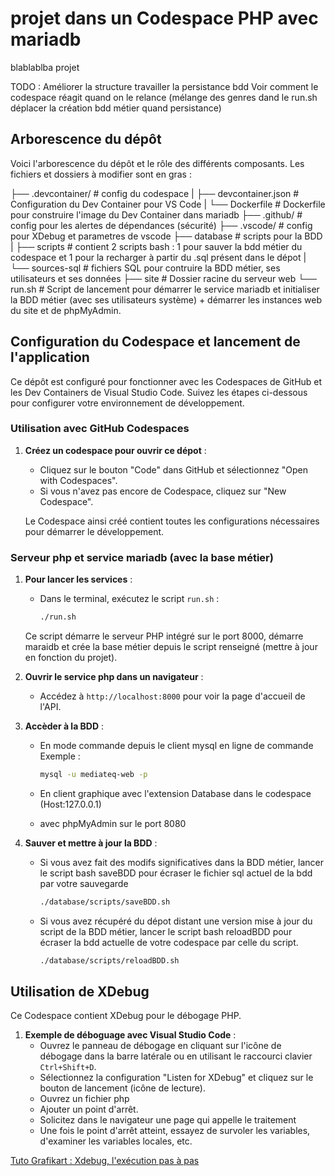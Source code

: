 # projet dans un Codespace PHP avec mariadb

blablablba projet

TODO :
Améliorer la structure
travailler la persistance bdd
Voir comment le codespace réagit quand on le relance (mélange des genres dand le run.sh déplacer la création bdd métier quand persistance)

## Arborescence du dépôt

Voici l'arborescence du dépôt et le rôle des différents composants. Les fichiers et dossiers à modifier sont en gras :

├── .devcontainer/ # config du codespace
|  ├── devcontainer.json # Configuration du Dev Container pour VS Code
|  └── Dockerfile # Dockerfile pour construire l'image du Dev Container  dans mariadb 
├── .github/ # config pour les alertes de dépendances (sécurité)
├── .vscode/ # config pour XDebug et parametres de vscode
├── database # scripts pour la BDD
|  ├── scripts # contient 2 scripts bash : 1 pour sauver la bdd métier du codespace et 1 pour la recharger à partir du .sql présent dans le dépot
|  └── sources-sql # fichiers SQL pour contruire la BDD métier, ses utilisateurs et ses données 
├── site # Dossier racine du serveur web
└── run.sh # Script de lancement pour démarrer le service mariadb et initialiser la BDD métier (avec ses utilisateurs système) + démarrer les instances web du site et de phpMyAdmin.


## Configuration du Codespace et lancement de l'application

Ce dépôt est configuré pour fonctionner avec les Codespaces de GitHub et les Dev Containers de Visual Studio Code. Suivez les étapes ci-dessous pour configurer votre environnement de développement.


### Utilisation avec GitHub Codespaces
1. **Créez un codespace pour ouvrir ce dépot** :
   - Cliquez sur le bouton "Code" dans GitHub et sélectionnez "Open with Codespaces".
   - Si vous n'avez pas encore de Codespace, cliquez sur "New Codespace".

   Le Codespace ainsi créé contient toutes les configurations nécessaires pour démarrer le développement.

### Serveur php et service mariadb (avec la base métier)

1. **Pour lancer les services** :
   - Dans le terminal, exécutez le script `run.sh` :
     ```bash
     ./run.sh
     ```
   Ce script démarre le serveur PHP intégré sur le port 8000, démarre maraidb et crée la base métier depuis le script renseigné (mettre à jour en fonction du projet).

2. **Ouvrir le service php dans un navigateur** :
   - Accédez à `http://localhost:8000` pour voir la page d'accueil de l'API.

3. **Accèder à la BDD** :
   - En mode commande depuis le client mysql en ligne de commande
   Exemple : 
      ```bash
      mysql -u mediateq-web -p
      ```
   - En client graphique avec l'extension Database dans le codespace (Host:127.0.0.1)

   - avec phpMyAdmin sur le port 8080

4. **Sauver et mettre à jour la BDD** :
   - Si vous avez fait des modifs significatives dans la BDD métier, lancer le script bash saveBDD pour écraser le fichier sql actuel de la bdd par votre sauvegarde
      ```bash
      ./database/scripts/saveBDD.sh 
      ```
   - Si vous avez récupéré du dépot distant une version mise à jour du script de la BDD métier, lancer le script bash reloadBDD pour écraser la bdd actuelle de votre codespace par celle du script.
      ```bash
      ./database/scripts/reloadBDD.sh 
      ```

## Utilisation de XDebug

Ce Codespace contient XDebug pour le débogage PHP. 

1. **Exemple de déboguage avec Visual Studio Code** :
   - Ouvrez le panneau de débogage en cliquant sur l'icône de débogage dans la barre latérale ou en utilisant le raccourci clavier `Ctrl+Shift+D`.
   - Sélectionnez la configuration "Listen for XDebug" et cliquez sur le bouton de lancement (icône de lecture).
   - Ouvrez un fichier php
   - Ajouter un point d'arrêt.
   - Solicitez dans le navigateur une page qui appelle le traitement
   - Une fois le point d'arrêt atteint, essayez de survoler les variables, d'examiner les variables locales, etc.

[Tuto Grafikart : Xdebug, l'exécution pas à pas ](https://grafikart.fr/tutoriels/xdebug-breakpoint-834)



